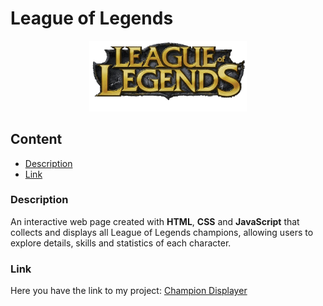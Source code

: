 # League of Legends

<div align=center>
  <img src="src/assets/imgs/logo.png" alt="logo" width="50%">
</div>

## Content
- [Description](#description)
- [Link](#link)

### Description
An interactive web page created with **HTML**, **CSS** and **JavaScript** that collects and displays all League of Legends champions, allowing users to explore details, skills and statistics of each character.

### Link
Here you have the link to my project: [Champion Displayer](https://chugani05.github.io/LeagueOfLegends/)
